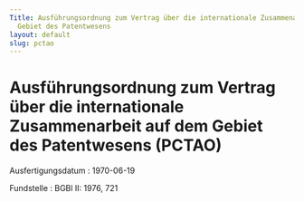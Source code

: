 ```yaml
---
Title: Ausführungsordnung zum Vertrag über die internationale Zusammenarbeit auf dem
  Gebiet des Patentwesens
layout: default
slug: pctao
---
```


# Ausführungsordnung zum Vertrag über die internationale Zusammenarbeit auf dem Gebiet des Patentwesens (PCTAO)

Ausfertigungsdatum
:   1970-06-19

Fundstelle
:   BGBl II: 1976, 721

